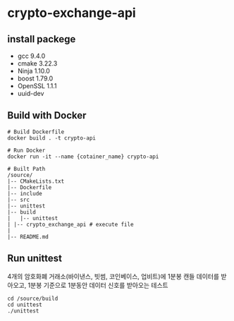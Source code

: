 # crypto-exchange-api



## install packege

- gcc 9.4.0
- cmake 3.22.3
- Ninja 1.10.0
- boost 1.79.0
- OpenSSL 1.1.1
- uuid-dev



## Build with Docker

```shell
# Build Dockerfile
docker build . -t crypto-api

# Run Docker
docker run -it --name {cotainer_name} crypto-api

# Built Path
/source/
|-- CMakeLists.txt
|-- Dockerfile
|-- include
|-- src
|-- unittest
|-- build
|	|-- unittest            
| |-- crypto_exchange_api # execute file
|
|-- README.md
```



## Run unittest

4개의 암호화폐 거래소(바이낸스, 빗썸, 코인베이스, 업비트)에 1분봉 캔들 데이터를 받아오고, 1분봉 기준으로 1분동안 데이터 신호를 받아오는 테스트

```	shell
cd /source/build
cd unittest
./unittest
```





